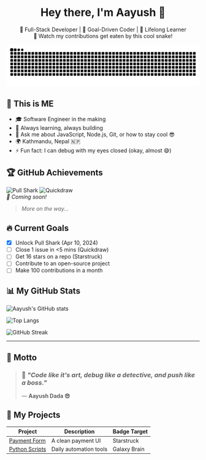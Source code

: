 <h1 align="center">Hey there, I'm Aayush 👋</h1>
<p align="center">
  🚀 Full-Stack Developer | 🎯 Goal-Driven Coder | 🧠 Lifelong Learner<br>
  🐍 Watch my contributions get eaten by this cool snake!<br>
</p>

<picture>
  <source media="(prefers-color-scheme: dark)" srcset="https://raw.githubusercontent.com/AayuAmor/AayuAmor/output/github-contribution-grid-snake-dark.svg">
  <source media="(prefers-color-scheme: light)" srcset="https://raw.githubusercontent.com/AayuAmor/AayuAmor/output/github-contribution-grid-snake.svg">
  <img alt="github contribution grid snake animation" src="https://raw.githubusercontent.com/AayuAmor/AayuAmor/output/github-contribution-grid-snake.svg">
</picture>

## 🔆 This is ME

- 🎓 Software Engineer in the making
- 🧠 Always learning, always building
- 💬 Ask me about JavaScript, Node.js, Git, or how to stay cool 😎
- 🌍 Kathmandu, Nepal 🇳🇵
- ⚡ Fun fact: I can debug with my eyes closed (okay, almost 😅)

## 🏆 GitHub Achievements
![Pull Shark](https://img.shields.io/badge/GitHub-Pull_Shark-2ea44f)
![Quickdraw](https://img.shields.io/badge/GitHub-Quickdraw-yellow)  
_🚧 Coming soon!_
> _More on the way..._

## 🔥 Current Goals
- [x] Unlock Pull Shark (Apr 10, 2024)
- [ ] Close 1 issue in <5 mins (Quickdraw)
- [ ] Get 16 stars on a repo (Starstruck)
- [ ] Contribute to an open-source project
- [ ] Make 100 contributions in a month

## 📊 My GitHub Stats

![Aayush's GitHub stats](https://github-readme-stats.vercel.app/api?username=AayuAmor&show_icons=true&theme=tokyonight)

![Top Langs](https://github-readme-stats.vercel.app/api/top-langs/?username=AayuAmor&layout=compact&theme=tokyonight)

![GitHub Streak](https://github-readme-streak-stats.herokuapp.com?user=AayuAmor&theme=tokyonight&hide_border=true)

---
## 🧠 Motto

> ### 💬 *"Code like it's art, debug like a detective, and push like a boss."*  
> — **Aayush Dada 😎**


## 🚀 My Projects
|       Project       |      Description       | Badge Target |
|---------------------|------------------------|--------------|
| [Payment Form](/)   | A clean payment UI     | Starstruck   |
| [Python Scripts](/) | Daily automation tools | Galaxy Brain |



